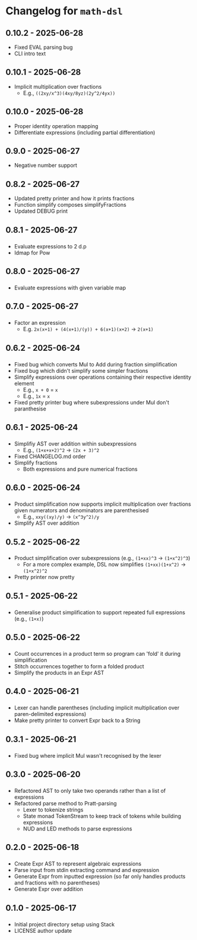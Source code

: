# Changelog for `math-dsl`

## 0.10.2 - 2025-06-28
- Fixed EVAL parsing bug
- CLI intro text

## 0.10.1 - 2025-06-28
- Implicit multiplication over fractions
  - E.g., `((2xy/x^3)(4xy/8yz)(2y^2/4yx))`

## 0.10.0 - 2025-06-28
- Proper identity operation mapping
- Differentiate expressions (including partial differentiation)

## 0.9.0 - 2025-06-27
- Negative number support

## 0.8.2 - 2025-06-27
- Updated pretty printer and how it prints fractions
- Function simplify composes simplifyFractions
- Updated DEBUG print

## 0.8.1 - 2025-06-27

###
- Evaluate expressions to 2 d.p
- Idmap for Pow

## 0.8.0 - 2025-06-27

###
- Evaluate expressions with given variable map

## 0.7.0 - 2025-06-27

###
- Factor an expression
  - E.g. `2x(x+1) + (4(x+1)/(y)) + 6(x+1)(x+2)` -> `2(x+1)`

## 0.6.2 - 2025-06-24

###
- Fixed bug which converts Mul to Add during fraction simplification
- Fixed bug which didn't simplify some simpler fractions
- Simplify expressions over operations containing their respective identity element
  - E.g., `x + 0` = `x`
  - E.g., `1x` = `x`
- Fixed pretty printer bug where subexpressions under Mul don't paranthesise 

## 0.6.1 - 2025-06-24

###
- Simplifiy AST over addition within subexpressions
  - E.g., `(1+x+x+2)^2` -> `(2x + 3)^2`
- Fixed CHANGELOG.md order
- Simplify fractions
  - Both expressions and pure numerical fractions

## 0.6.0 - 2025-06-24

###
- Product simplification now supports implicit multiplication over fractions given numerators and denominators are parenthesised  
  - E.g., `xxy((xy)/y)` -> `(x^3y^2)/y`
- Simplify AST over addition

## 0.5.2 - 2025-06-22

###
- Product simplification over subexpressions (e.g., `(1+xx)^3` -> `(1+x^2)^3`)  
  - For a more complex example, DSL now simplifies `(1+xx)(1+x^2)` -> `(1+x^2)^2`
- Pretty printer now pretty

## 0.5.1 - 2025-06-22

### 
- Generalise product simplification to support repeated full expressions (e.g., `(1+x)`)

## 0.5.0 - 2025-06-22

###
- Count occurrences in a product term so program can 'fold' it during simplification
- Stitch occurrences together to form a folded product
- Simplify the products in an Expr AST

## 0.4.0 - 2025-06-21

###
- Lexer can handle parentheses (including implicit multiplication over paren-delimited expressions)
- Make pretty printer to convert Expr back to a String

## 0.3.1 - 2025-06-21

###
- Fixed bug where implicit Mul wasn't recognised by the lexer

## 0.3.0 - 2025-06-20

###
- Refactored AST to only take two operands rather than a list of expressions
- Refactored parse method to Pratt-parsing
  - Lexer to tokenize strings
  - State monad TokenStream to keep track of tokens while building expressions
  - NUD and LED methods to parse expressions

## 0.2.0 - 2025-06-18

###
- Create Expr AST to represent algebraic expressions
- Parse input from stdin extracting command and expression
- Generate Expr from inputted expression (so far only handles products and fractions with no parentheses)
- Generate Expr over addition

## 0.1.0 - 2025-06-17

###
- Initial project directory setup using Stack
- LICENSE author update